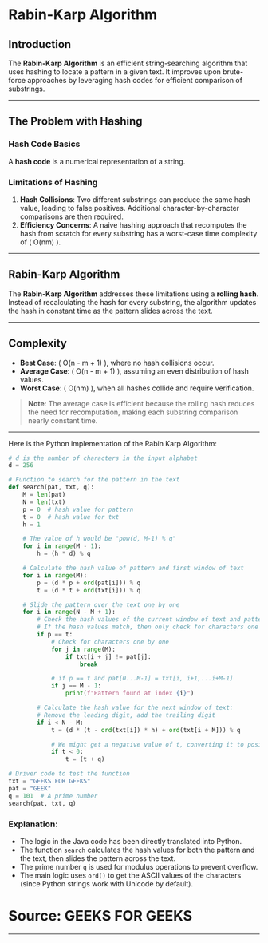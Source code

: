 # Rabin-Karp Algorithm

## Introduction
The **Rabin-Karp Algorithm** is an efficient string-searching algorithm that uses hashing to locate a pattern in a given text. It improves upon brute-force approaches by leveraging hash codes for efficient comparison of substrings.

---

## The Problem with Hashing
### Hash Code Basics
A **hash code** is a numerical representation of a string.

### Limitations of Hashing
1. **Hash Collisions**: Two different substrings can produce the same hash value, leading to false positives. Additional character-by-character comparisons are then required.
2. **Efficiency Concerns**: A naive hashing approach that recomputes the hash from scratch for every substring has a worst-case time complexity of ( O(nm) ).

---

## Rabin-Karp Algorithm
The **Rabin-Karp Algorithm** addresses these limitations using a **rolling hash**. Instead of recalculating the hash for every substring, the algorithm updates the hash in constant time as the pattern slides across the text.

---
## Complexity
- **Best Case**: \( O(n - m + 1) \), where no hash collisions occur.
- **Average Case**: \( O(n - m + 1) \), assuming an even distribution of hash values.
- **Worst Case**: \( O(nm) \), when all hashes collide and require verification.

> **Note**: The average case is efficient because the rolling hash reduces the need for recomputation, making each substring comparison nearly constant time.

---
Here is the Python  implementation of the Rabin Karp Algorithm:

```python
# d is the number of characters in the input alphabet
d = 256

# Function to search for the pattern in the text
def search(pat, txt, q):
    M = len(pat)
    N = len(txt)
    p = 0  # hash value for pattern
    t = 0  # hash value for txt
    h = 1

    # The value of h would be "pow(d, M-1) % q"
    for i in range(M - 1):
        h = (h * d) % q

    # Calculate the hash value of pattern and first window of text
    for i in range(M):
        p = (d * p + ord(pat[i])) % q
        t = (d * t + ord(txt[i])) % q

    # Slide the pattern over the text one by one
    for i in range(N - M + 1):
        # Check the hash values of the current window of text and pattern
        # If the hash values match, then only check for characters one by one
        if p == t:
            # Check for characters one by one
            for j in range(M):
                if txt[i + j] != pat[j]:
                    break

            # if p == t and pat[0...M-1] = txt[i, i+1,...i+M-1]
            if j == M - 1:
                print(f"Pattern found at index {i}")

        # Calculate the hash value for the next window of text:
        # Remove the leading digit, add the trailing digit
        if i < N - M:
            t = (d * (t - ord(txt[i]) * h) + ord(txt[i + M])) % q

            # We might get a negative value of t, converting it to positive
            if t < 0:
                t = (t + q)

# Driver code to test the function
txt = "GEEKS FOR GEEKS"
pat = "GEEK"
q = 101  # A prime number
search(pat, txt, q)
```

### Explanation:
- The logic in the Java code has been directly translated into Python.
- The function `search` calculates the hash values for both the pattern and the text, then slides the pattern across the text.
- The prime number `q` is used for modulus operations to prevent overflow.
- The main logic uses `ord()` to get the ASCII values of the characters (since Python strings work with Unicode by default).
# Source: GEEKS FOR GEEKS #
---
